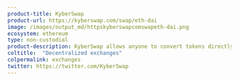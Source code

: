 ```yaml
---
product-title: KyberSwap
product-url: https://kyberswap.com/swap/eth-dai
image: /images/output_md/httpskyberswapcomswapeth-dai.png
ecosystem: ethereum
type: non-custodial
product-description: KyberSwap allows anyone to convert tokens directly from their wallet in an instant, convenient and secure way. [Interview with Loi Luu, CEO and co-founder of Kyber Network](/kyber-network).
coltitle:  "Decentralized exchanges"
colpermalink: exchanges
twitter: https://twitter.com/KyberSwap
---
```

